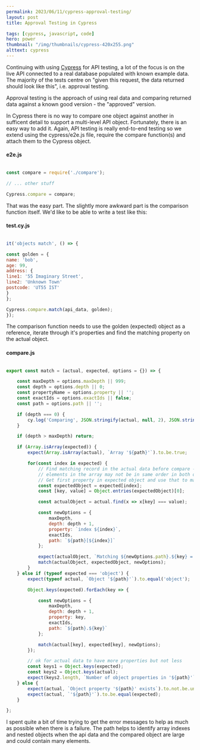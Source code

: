 ```yaml
---
permalink: 2023/06/11/cypress-approval-testing/
layout: post
title: Approval Testing in Cypress

tags: [cypress, javascript, code]
hero: power
thumbnail: "/img/thumbnails/cypress-420x255.png"
alttext: cypress
---
```


Continuing with using [Cypress](https://cypress.io) for API testing, a lot of the focus is on the live API connected to a
real database populated with known example data. The majority of the tests centre on "given this request, the data returned should
look like this", i.e. approval testing.

Approval testing is the approach of using real data and comparing returned data against a known good version - the "approved" version.

In Cypress there is no way to compare one object against another in sufficent detail to support a multi-level API object. Fortunately, there
is an easy way to add it. Again, API testing is really end-to-end testing so we extend using the cypress/e2e.js file, require the compare function(s)
and attach them to the Cypress object.

#### e2e.js

```javascript

const compare = require('./compare');

// ... other stuff

Cypress.compare = compare;

```

That was the easy part. The slightly more awkward part is the comparison function itself. We'd like to be able to write a test like this:

#### test.cy.js

```javascript

it('objects match', () => {

const golden = {
name: 'bob',
age: 99,
address: {
line1: '55 Imaginary Street',
line2: 'Unknown Town'
postcode: 'UT55 IST'
}
};

Cypress.compare.match(api_data, golden);
});

```

The comparison function needs to use the golden (expected) object as a reference, iterate through it's properties and find the matching property on the
actual object.

#### compare.js

```javascript

export const match = (actual, expected, options = {}) => {

    const maxDepth = options.maxDepth || 999;
    const depth = options.depth || 0;
    const propertyName = options.property || '';
    const exactIds = options.exactIds || false;
    const path = options.path || '';

    if (depth === 0) {
        cy.log('Comparing', JSON.stringify(actual, null, 2), JSON.stringify(expected, null, 2));
    }

    if (depth > maxDepth) return;

    if (Array.isArray(expected)) {
        expect(Array.isArray(actual), `Array '${path}'`).to.be.true;

        for(const index in expected) {
            // Find matching record in the actual data before compare -
            // elements in the array may not be in same order in both objects.
            // Get first property in expected object and use that to match in actual.
            const expectedObject = expected[index];
            const [key, value] = Object.entries(expectedObject)[0];

            const actualObject = actual.find(x => x[key] === value);

            const newOptions = {
                maxDepth,
                depth: depth + 1,
                property: `index ${index}`,
                exactIds,
                path: `${path}[${index}]`
            };

            expect(actualObject, `Matching ${newOptions.path}.${key} = ${value}`).not.to.be.undefined;
            match(actualObject, expectedObject, newOptions);
        }
    } else if (typeof expected === 'object') {
        expect(typeof actual, `Object '${path}'`).to.equal('object');

        Object.keys(expected).forEach(key => {

            const newOptions = {
                maxDepth,
                depth: depth + 1,
                property: key,
                exactIds,
                path: `${path}.${key}`
            };

            match(actual[key], expected[key], newOptions);
        });

        // ok for actual data to have more properties but not less
        const keys1 = Object.keys(expected);
        const keys2 = Object.keys(actual);
        expect(keys2.length, `Number of object properties in '${path}'`).to.be.at.least(keys1.length);
    } else {
        expect(actual, `Object property '${path}' exists`).to.not.be.undefined;
        expect(actual, `'${path}'`).to.be.equal(expected);
    }

};

```

I spent quite a bit of time trying to get the error messages to help as much as possible when there is a failure. The path helps to
identify array indexes and nested objects when the api data and the compared object are large and could contain many elements.
